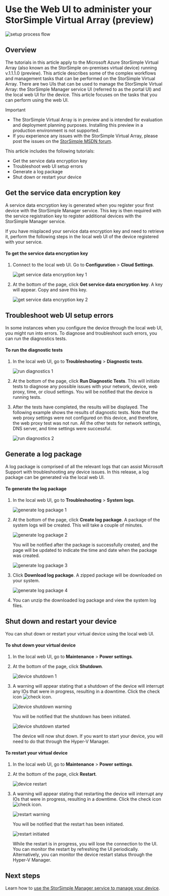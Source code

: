 <properties 
   pageTitle="StorSimple Virtual Array web UI administration | Microsoft Azure"
   description="Describes how to perform basic device administration tasks through the StorSimple Virtual Array web UI."
   services="storsimple"
   documentationCenter="NA"
   authors="alkohli"
   manager="carmonm"
   editor="" />

<tags 
   ms.service="storsimple"
   ms.devlang="NA"
   ms.topic="article"
   ms.tgt_pltfrm="NA"
   ms.workload="TBD"
   ms.date="01/22/2016"
   ms.author="alkohli" />

# Use the Web UI to administer your StorSimple Virtual Array (preview)
![setup process flow](./media/storsimple-ova-web-ui-admin/manage4.png)

## Overview
The tutorials in this article apply to the Microsoft Azure StorSimple Virtual Array (also known as the StorSimple on-premises virtual device) running v.1.1.1.0 (preview). This article describes some of the complex workflows and management tasks that can be performed on the StorSimple Virtual Array. There are two UIs that can be used to manage the StorSimple Virtual Array: the StorSimple Manager service UI (referred to as the portal UI) and the local web UI for the device. This article focuses on the tasks that you can perform using the web UI.

> [!IMPORTANT]
> 
> * The StorSimple Virtual Array is in preview and is intended for evaluation and deployment planning purposes. Installing this preview in a production environment is not supported. 
> * If you experience any issues with the StorSimple Virtual Array, please post the issues on the [StorSimple MSDN forum](https://social.msdn.microsoft.com/Forums/home?forum=StorSimple).
> 
> 
This article includes the following tutorials:

* Get the service data encryption key
* Troubleshoot web UI setup errors
* Generate a log package
* Shut down or restart your device

## Get the service data encryption key
A service data encryption key is generated when you register your first device with the StorSimple Manager service. This key is then required with the service registration key to register additional devices with the StorSimple Manager service.

If you have misplaced your service data encryption key and need to retrieve it, perform the following steps in the local web UI of the device registered with your service.

#### To get the service data encryption key
1. Connect to the local web UI. Go to **Configuration** > **Cloud Settings**.

    ![get service data encryption key 1](./media/storsimple-ova-web-ui-admin/image27.png)

2. At the bottom of the page, click **Get service data encryption key**. A key will appear. Copy and save this key.

    ![get service data encryption key 2](./media/storsimple-ova-web-ui-admin/image28.png)


## Troubleshoot web UI setup errors
In some instances when you configure the device through the local web UI, you might run into errors. To diagnose and troubleshoot such errors, you can run the diagnostics tests.

#### To run the diagnostic tests
1. In the local web UI, go to **Troubleshooting** > **Diagnostic tests**.

    ![run diagnostics 1](./media/storsimple-ova-web-ui-admin/image29.png)

2. At the bottom of the page, click **Run Diagnostic Tests**. This will initiate tests to diagnose any possible issues with your network, device, web proxy, time, or cloud settings. You will be notified that the device is running tests.

3. After the tests have completed, the results will be displayed. The following example shows the results of diagnostic tests. Note that the web proxy settings were not configured on this device, and therefore, the web proxy test was not run. All the other tests for network settings, DNS server, and time settings were successful.

    ![run diagnostics 2](./media/storsimple-ova-web-ui-admin/image30.png)


## Generate a log package
A log package is comprised of all the relevant logs that can assist Microsoft Support with troubleshooting any device issues. In this release, a log package can be generated via the local web UI.

#### To generate the log package
1. In the local web UI, go to **Troubleshooting** > **System logs**.

    ![generate log package 1](./media/storsimple-ova-web-ui-admin/image31.png)

2. At the bottom of the page, click **Create log package**. A package of the system logs will be created. This will take a couple of minutes.

    ![generate log package 2](./media/storsimple-ova-web-ui-admin/image32.png)

    You will be notified after the package is successfully created, and the page will be updated to indicate the time and date when the package was created.

    ![generate log package 3](./media/storsimple-ova-web-ui-admin/image33.png)

3. Click **Download log package**. A zipped package will be downloaded on your system.

    ![generate log package 4](./media/storsimple-ova-web-ui-admin/image34.png)

4. You can unzip the downloaded log package and view the system log files.


## Shut down and restart your device
You can shut down or restart your virtual device using the local web UI.

#### To shut down your virtual device
1. In the local web UI, go to **Maintenance** > **Power settings**.

2. At the bottom of the page, click **Shutdown**.

    ![device shutdown 1](./media/storsimple-ova-web-ui-admin/image36.png)

3. A warning will appear stating that a shutdown of the device will interrupt any IOs that were in progress, resulting in a downtime. Click the check icon ![check icon](./media/storsimple-ova-web-ui-admin/image3.png).

    ![device shutdown warning](./media/storsimple-ova-web-ui-admin/image37.png)

    You will be notified that the shutdown has been initiated.

    ![device shutdown started](./media/storsimple-ova-web-ui-admin/image38.png)

    The device will now shut down. If you want to start your device, you will need to do that through the Hyper-V Manager.


#### To restart your virtual device
1. In the local web UI, go to **Maintenance** > **Power settings**.

2. At the bottom of the page, click **Restart**.

    ![device restart](./media/storsimple-ova-web-ui-admin/image36.png)

3. A warning will appear stating that restarting the device will interrupt any IOs that were in progress, resulting in a downtime. Click the check icon ![check icon](./media/storsimple-ova-web-ui-admin/image3.png).

    ![restart warning](./media/storsimple-ova-web-ui-admin/image37.png)

    You will be notified that the restart has been initiated.

    ![restart initiated](./media/storsimple-ova-web-ui-admin/image39.png)

    While the restart is in progress, you will lose the connection to the UI. You can monitor the restart by refreshing the UI periodically. Alternatively, you can monitor the device restart status through the Hyper-V Manager.


## Next steps
Learn how to [use the StorSimple Manager service to manage your device](storsimple-manager-service-administration.md).


